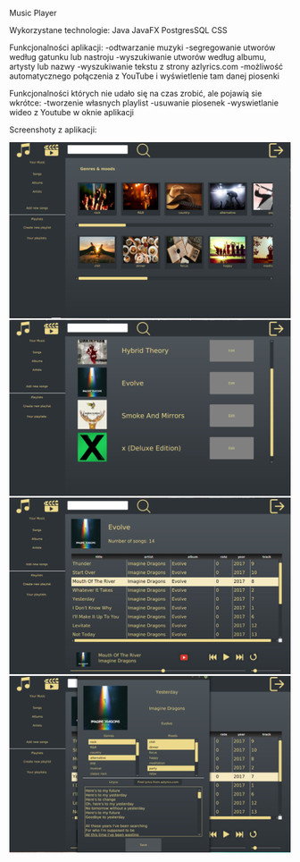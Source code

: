 Music Player

Wykorzystane technologie:
Java
JavaFX
PostgresSQL
CSS

Funkcjonalności aplikacji:
-odtwarzanie muzyki
-segregowanie utworów według gatunku lub nastroju
-wyszukiwanie utworów według albumu, artysty lub nazwy
-wyszukiwanie tekstu z strony azlyrics.com
-możliwość automatycznego połączenia z YouTube i wyświetlenie tam danej piosenki

Funkcjonalności których nie udało się na czas zrobić, ale pojawią sie wkrótce:
-tworzenie własnych playlist
-usuwanie piosenek
-wyswietlanie wideo z Youtube w oknie aplikacji

Screenshoty z aplikacji:

![Image description](https://github.com/DanielVeB/Player/blob/master/src/main/resources/screenshots/1.png)
![Image description](https://github.com/DanielVeB/Player/blob/master/src/main/resources/screenshots/2.png)
![Image description](https://github.com/DanielVeB/Player/blob/master/src/main/resources/screenshots/3.png)
![Image description](https://github.com/DanielVeB/Player/blob/master/src/main/resources/screenshots/4.png)

